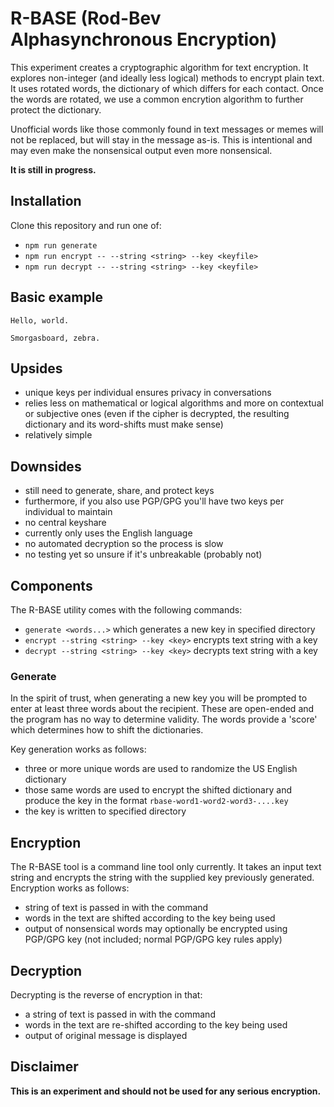 # R-BASE (Rod-Bev Alphasynchronous Encryption)

This experiment creates a cryptographic algorithm for text encryption. It explores non-integer (and ideally less logical) methods to encrypt plain text. It uses rotated words, the dictionary of which differs for each contact. Once the words are rotated, we use a common encrytion algorithm to further protect the dictionary.

Unofficial words like those commonly found in text messages or memes will not be replaced, but will stay in the message as-is. This is intentional and may even make the nonsensical output even more nonsensical.

__It is still in progress.__

## Installation

Clone this repository and run one of:

* `npm run generate`
* `npm run encrypt -- --string <string> --key <keyfile>`
* `npm run decrypt -- --string <string> --key <keyfile>`

## Basic example

```
Hello, world.
```

```
Smorgasboard, zebra.
```

## Upsides

* unique keys per individual ensures privacy in conversations
* relies less on mathematical or logical algorithms and more on contextual or subjective ones (even if the cipher is decrypted, the resulting dictionary and its word-shifts must make sense)
* relatively simple

## Downsides

* still need to generate, share, and protect keys
* furthermore, if you also use PGP/GPG you'll have two keys per individual to maintain
* no central keyshare
* currently only uses the English language
* no automated decryption so the process is slow
* no testing yet so unsure if it's unbreakable (probably not)

## Components

The R-BASE utility comes with the following commands:

* `generate <words...>` which generates a new key in specified directory
* `encrypt --string <string> --key <key>` encrypts text string with a key
* `decrypt --string <string> --key <key>` decrypts text string with a key

### Generate

In the spirit of trust, when generating a new key you will be prompted to enter at least three words about the recipient. These are open-ended and the program has no way to determine validity. The words provide a 'score' which determines how to shift the dictionaries.

Key generation works as follows:

* three or more unique words are used to randomize the US English dictionary
* those same words are used to encrypt the shifted dictionary and produce the key in the format `rbase-word1-word2-word3-....key`
* the key is written to specified directory

## Encryption

The R-BASE tool is a command line tool only currently. It takes an input text string and encrypts the string with the supplied key previously generated. Encryption works as follows:

* string of text is passed in with the command
* words in the text are shifted according to the key being used
* output of nonsensical words may optionally be encrypted using PGP/GPG key (not included; normal PGP/GPG key rules apply)

## Decryption

Decrypting is the reverse of encryption in that:

* a string of text is passed in with the command
* words in the text are re-shifted according to the key being used
* output of original message is displayed

## Disclaimer

__This is an experiment and should not be used for any serious encryption.__